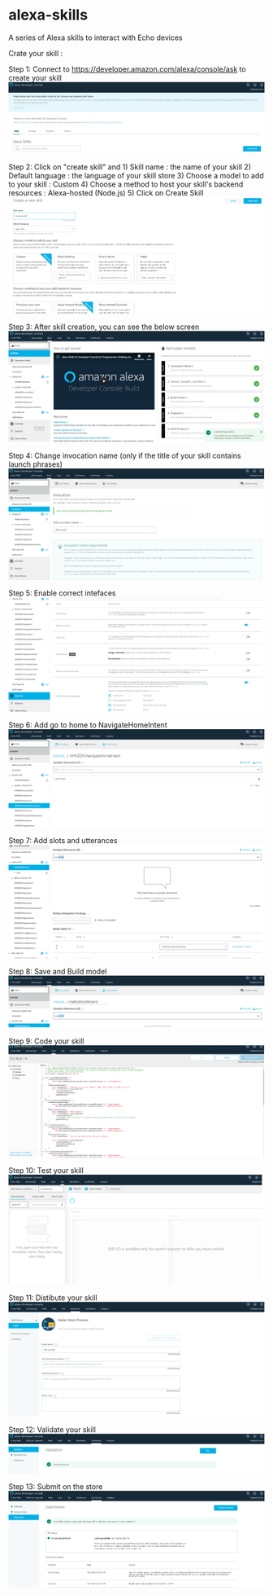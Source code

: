 # alexa-skills
A series of Alexa skills to interact with Echo devices

Crate your skill :

Step 1: Connect to https://developer.amazon.com/alexa/console/ask to create your skill 
![Alt Text](/img/1.png)

Step 2: Click on "create skill" and 
        1) Skill name : the name of your skill
        2) Default language : the language of your skill store
        3) Choose a model to add to your skill : Custom
        4) Choose a method to host your skill's backend resources : Alexa-hosted (Node.js)
        5) Click on Create Skill
![Alt Text](/img/2.png)

Step 3: After skill creation, you can see the below screen
![Alt Text](/img/3.png)


Step 4: Change invocation name (only if the title of your skill contains launch phrases)
![Alt Text](/img/4.png)

Step 5: Enable correct intefaces
![Alt Text](/img/5.png)

Step 6: Add go to home to NavigateHomeIntent
![Alt Text](/img/6.png)

Step 7: Add slots and utterances
![Alt Text](/img/7.png)

Step 8: Save and Build model
![Alt Text](/img/8.png)

Step 9: Code your skill
![Alt Text](/img/9.png)

Step 10: Test your skill
![Alt Text](/img/10.png)

Step 11: Distibute your skill
![Alt Text](/img/11.png)

Step 12: Validate your skill
![Alt Text](/img/12.png)

Step 13: Submit on the store
![Alt Text](/img/13.png)
